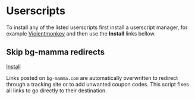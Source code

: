 # Userscripts

To install any of the listed userscripts first install a userscript manager,
for example [Violentmonkey](https://violentmonkey.github.io/) and then use the
**Install** links bellow.

## Skip bg-mamma redirects

[Install](https://github.com/sndv/userscripts/raw/master/scripts/skip-bgmamma-redirects.user.js)

Links posted on `bg-mamma.com` are automatically overwritten to redirect
through a tracking site or to add unwanted coupon codes. This script fixes all
links to go directly to their destination.
